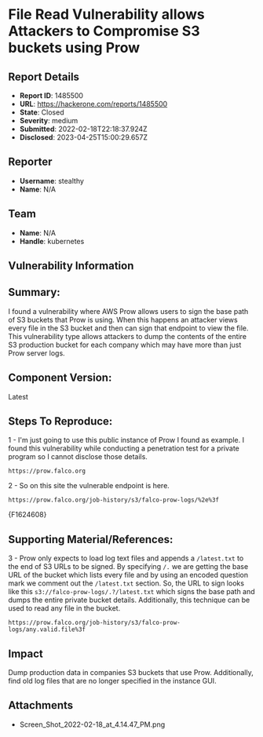 # File Read Vulnerability allows Attackers to Compromise S3 buckets using Prow

## Report Details
- **Report ID**: 1485500
- **URL**: https://hackerone.com/reports/1485500
- **State**: Closed
- **Severity**: medium
- **Submitted**: 2022-02-18T22:18:37.924Z
- **Disclosed**: 2023-04-25T15:00:29.657Z

## Reporter
- **Username**: stealthy
- **Name**: N/A

## Team
- **Name**: N/A
- **Handle**: kubernetes

## Vulnerability Information
## Summary:
I found a vulnerability where AWS Prow allows users to sign the base path of S3 buckets that Prow is using. When this happens an attacker views every file in the S3 bucket and then can sign that endpoint to view the file. This vulnerability type allows attackers to dump the contents of the entire S3 production bucket for each company which may have more than just Prow server logs.
## Component Version:
Latest

## Steps To Reproduce:

1 - I'm just going to use this public instance of Prow I found as example. I found this vulnerability while conducting a penetration test for a private program so I cannot disclose those details.

```
https://prow.falco.org
```

2 - So on this site the vulnerable endpoint is here.

```
https://prow.falco.org/job-history/s3/falco-prow-logs/%2e%3f
```

{F1624608}
## Supporting Material/References:


3 - Prow only expects to load log text files and appends a `/latest.txt` to the end of S3 URLs to be signed. By specifying `/.` we are getting the base URL of the bucket which lists every file and by using an encoded question mark we comment out the `/latest.txt` section. So, the URL to sign looks like this `s3://falco-prow-logs/.?/latest.txt` which signs the base path and dumps the entire private bucket details. Additionally, this technique can be used to read any file in the bucket.
```
https://prow.falco.org/job-history/s3/falco-prow-logs/any.valid.file%3f
```

## Impact

Dump production data in companies S3 buckets that use Prow. Additionally, find old log files that are no longer specified in the instance GUI.

## Attachments
- Screen_Shot_2022-02-18_at_4.14.47_PM.png
